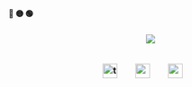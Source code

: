 

<!-- Macos like icons -->
 <p align="left"><b><pwn>🔴 🟡 🟢</pwn></b></p>
 <p>
 <h3 align="center">

<img src="https://readme-typing-svg.demolab.com/?lines=$+Hey,+Techh+Jork+here+:)&font=Fira%20Code&center=true&width=440&height=45&color=f75c7e&vCenter=true&pause=10&size=22" />
<br>
</br>
<!-- Social icons -->
<p align="center">
  <a href="https://twitter.com/techhjork"><img width="26px" alt="twitter" title="twitter" src="https://user-images.githubusercontent.com/62848979/210152082-184965a3-3d88-414b-85ca-696ee1f5d137.png"/></a>
  &#8287;&#8287;&#8287;&#8287;&#8287;
  <a href="mailto:techhjork@gmail.com"><img width="26px" alt="mail" title="mail" src="https://user-images.githubusercontent.com/62848979/210152073-48509526-4f84-4c72-864a-e41496c18ecf.png"/></a>
  &#8287;&#8287;&#8287;&#8287;&#8287;
  <a href="https://reddit.com/user/techhjork"><img width="26px" alt="reddit" title="reddit" src="https://user-images.githubusercontent.com/62848979/210152061-dc594925-e219-42b2-8375-526cc95bef1f.png"></a>
  &#8287;&#8287;&#8287;&#8287;&#8287;
  </p>


   </h6>
   </p> 
  
 <!-- 
 ### Hi there 👋

<p align="center">
  <a href="https://techhjork.github.io">
    <img alt="Joker" height="300px" aria-label="profile image" src="https://user-images.githubusercontent.com/62848979/174317251-c206303d-ae7b-4370-bb64-0836bae46cc5.gif" /> 
  </a> 
  <h1 align="center" aria-label="profile name" >✨ Techh Jork ✨</h1>
</p>
-->
<!--**techhjork/techhjork** is a ✨ _special_ ✨ repository because its `README.md` (this file) appears on your GitHub profile.-->

 <!-- 
📊 **More Stats**  
<details>
  <summary>Github Stats</summary>
  <br>
  <a href="https://techhjork.github.io">
  <img alt="Github Stats" src="https://github-readme-streak-stats.herokuapp.com?user=techhjork">
</a>  
</details> 
-->
<!--
- 🔭 I’m currently working on ...
- 🌱 I’m currently learning ...
- 👯 I’m looking to collaborate on ...
- 🤔 I’m looking for help with ...
- 💬 Ask me about ...
- 📫 How to reach me: ...
- 😄 Pronouns: ...
- ⚡ Fun fact: ...
-->
